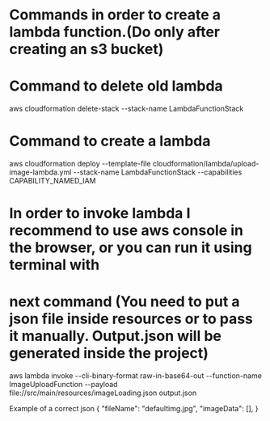 <h1>Commands in order to create a lambda function.(Do only after creating an s3 bucket)</h1>

# Command to delete old lambda
aws cloudformation delete-stack --stack-name LambdaFunctionStack

# Command to create a lambda
aws cloudformation deploy --template-file cloudformation/lambda/upload-image-lambda.yml --stack-name LambdaFunctionStack --capabilities CAPABILITY_NAMED_IAM

# In order to invoke lambda I recommend to use aws console in the browser, or you can run it using terminal with
# next command (You need to put a json file inside resources or to pass it manually. Output.json will be generated inside the project)
aws lambda invoke --cli-binary-format raw-in-base64-out --function-name ImageUploadFunction --payload file://src/main/resources/imageLoading.json output.json

<p>Example of a correct json 
{
 "fileName": "defaultimg.jpg",
 "imageData": [],
}
</p>
